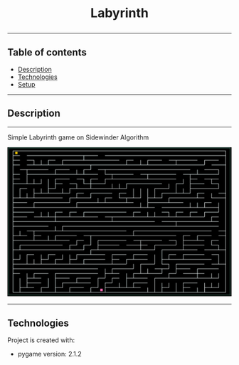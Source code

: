 # <p align=center>Labyrinth</p>
---
## Table of contents
* [Description](#description)
* [Technologies](#technologies)
* [Setup](#setup)
---
## Description
---
Simple Labyrinth game on Sidewinder Algorithm

![](example_labyrinth.png)

---
## Technologies
Project is created with:
* pygame version: 2.1.2

